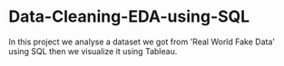 # Data-Cleaning-EDA-using-SQL
In this project we analyse a dataset we got from 'Real World Fake Data' using SQL then we visualize it using Tableau. 
